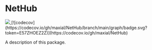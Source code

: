 # NetHub

<a href="https://github.com/maxial/NetHub/actions/workflows/.codecov.yml">
  <img src="https://github.com/maxial/NetHub/actions/workflows/.codecov.yml/badge.svg?branch=main"/>
</a>
[![codecov](https://codecov.io/gh/maxial/NetHub/branch/main/graph/badge.svg?token=E57ZHOEZ2Z)](https://codecov.io/gh/maxial/NetHub)

A description of this package.
